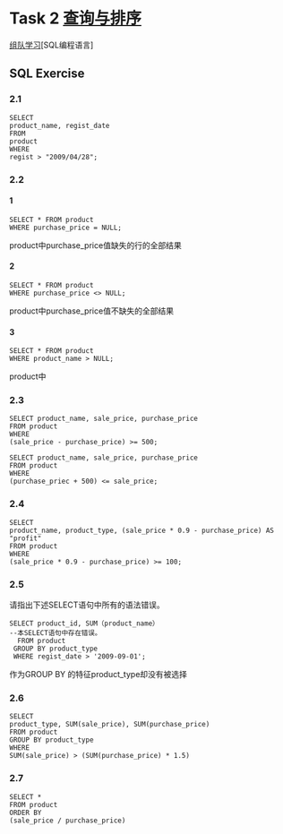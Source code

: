 ﻿

# Task 2  [查询与排序](http://datawhale.club/t/topic/476)

[组队学习](http://datawhale.club/c/team-learning/5)[SQL编程语言]
## SQL Exercise
### 2.1

    SELECT
    product_name, regist_date
    FROM
    product
    WHERE
    regist > "2009/04/28";
   
   ### 2.2
   #### 1
   

    SELECT * FROM product 
    WHERE purchase_price = NULL;
product中purchase_price值缺失的行的全部结果

#### 2

    SELECT * FROM product 
    WHERE purchase_price <> NULL;
product中purchase_price值不缺失的全部结果

#### 3

    SELECT * FROM product 
    WHERE product_name > NULL;
   product中
### 2.3


 

    SELECT product_name, sale_price, purchase_price
    FROM product
    WHERE 
    (sale_price - purchase_price) >= 500;

    SELECT product_name, sale_price, purchase_price
    FROM product
    WHERE 
    (purchase_priec + 500) <= sale_price;

### 2.4

    SELECT 
    product_name, product_type, (sale_price * 0.9 - purchase_price) AS "profit"
    FROM product
    WHERE 
    (sale_price * 0.9 - purchase_price) >= 100;

### 2.5

请指出下述SELECT语句中所有的语法错误。

```
SELECT product_id, SUM（product_name）
--本SELECT语句中存在错误。
  FROM product 
 GROUP BY product_type 
 WHERE regist_date > '2009-09-01';
```
   作为GROUP BY 的特征product_type却没有被选择

### 2.6

    SELECT 
    product_type, SUM(sale_price), SUM(purchase_price)
    FROM product
    GROUP BY product_type
    WHERE 
    SUM(sale_price) > (SUM(purchase_price) * 1.5)

### 2.7

    SELECT * 
    FROM product 
    ORDER BY 
    (sale_price / purchase_price)


